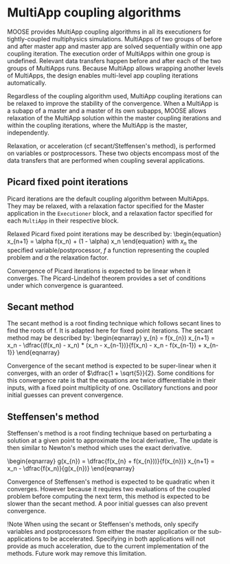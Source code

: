 # MultiApp coupling algorithms

MOOSE provides MultiApp coupling algorithms in all its executioners for tightly-coupled multiphysics simulations.
MultiApps of two groups of before and after master app and master app are solved sequentially within one app coupling iteration.
The execution order of MultiApps within one group is undefined.
Relevant data transfers happen before and after each of the two groups of MultiApps runs.
Because MultiApp allows wrapping another levels of MultiApps, the design enables multi-level app coupling iterations automatically.

Regardless of the coupling algorithm used, MultiApp coupling iterations can be relaxed to improve the stability of the convergence.
When a MultiApp is a subapp of a master and a master of its own subapps, MOOSE allows relaxation of the MultiApp solution
within the master coupling iterations and within the coupling iterations, where the MultiApp is the master, independently.

Relaxation, or acceleration (cf secant/Steffensen's method), is performed on variables or postprocessors. These two objects encompass
most of the data transfers that are performed when coupling several applications.

## Picard fixed point iterations

Picard iterations are the default coupling algorithm between MultiApps. They may be relaxed, with a relaxation factor specified for the
Master application in the `Executioner` block, and a relaxation factor specified for each `MultiApp` in their respective block.

Relaxed Picard fixed point iterations may be described by:
\begin{equation}
x_{n+1} = \alpha f(x_n) + (1 - \alpha) x_n
\end{equation}
with $x_n$ the specified variable/postprocessor, $f$ a function representing the coupled problem and $\alpha$ the relaxation factor.

Convergence of Picard iterations is expected to be linear when it converges. The Picard-Lindelhof theorem provides a set of conditions under
which convergence is guaranteed.

## Secant method

The secant method is a root finding technique which follows secant lines to find the roots of f. It is adapted here for fixed point iterations.
The secant method may be described by:
\begin{eqnarray}
y_{n} = f(x_{n})
x_{n+1} = x_n - \dfrac{(f(x_n) - x_n) * (x_n - x_{n-1})}{f(x_n) - x_n - f(x_{n-1}) + x_{n-1}}
\end{eqnarray}

Convergence of the secant method is expected to be super-linear when it converges, with an order of $\dfrac{1 + \sqrt{5}}{2}. Some conditions
for this convergence rate is that the equations are twice differentiable in their inputs, with a fixed point multiplicity of one. Oscillatory
functions and poor initial guesses can prevent convergence.

## Steffensen's method

Steffensen's method is a root finding technique based on perturbating a solution at a given point to approximate the local derivative,. The update is
then similar to Newton's method which uses the exact derivative.

\begin{eqnarray}
g(x_{n}) = \dfrac{f(x_{n} + f(x_{n}))}{f(x_{n})}
x_{n+1} = x_n - \dfrac{f(x_n)}{g(x_{n})}
\end{eqnarray}

Convergence of Steffensen's method is expected to be quadratic when it converges. However because it requires two evaluations of the coupled
problem before computing the next term, this method is expected to be slower than the secant method. A poor initial guesses can also prevent convergence.

!Note
When using the secant or Steffensen's methods, only specify variables and postprocessors from either the master application or the sub-applications to be
accelerated. Specifying in both applications will not provide as much acceleration, due to the current implementation of the methods. Future work may remove this
limitation.
